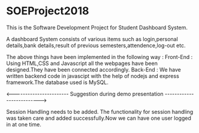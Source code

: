 # SOEProject2018

This is the Software Development Project for Student Dashboard System.

A dashboard System consists of various items such as login,personal details,bank details,result of previous semesters,attendence,log-out etc.

The above things have been implemented in the following way :
Front-End : Using HTML,CSS and Javascript all the webpages have been designed.They have been connected accordingly.
Back-End : We have written backend code in javascipt with the help of nodejs and express framework.The database used is MySQL. 



<----------------------- Suggestion during demo presentation -------------------------->

Session Handling needs to be added.
The functionality for session handling was taken care and added successfully.Now we can have one user logged in at one time.  